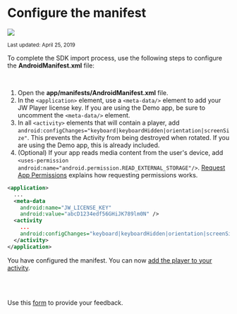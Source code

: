 # Configure the manifest

<img src="https://img.shields.io/badge/SDK-Android%20v3-0AAC29.svg?logo=android">

<sup>Last updated: April 25, 2019</sup>

To complete the SDK import process, use the following steps to configure the **AndroidManifest.xml** file:

<br/>

1. Open the **app/manifests/AndroidManifest.xml** file.
2. In the `<application>` element, use a `<meta-data/>` element to add your JW Player license key. If you are using the Demo app, be sure to uncomment the `<meta-data/>` element.
3. In all `<activity>` elements that will contain a player, add `android:configChanges="keyboard|keyboardHidden|orientation|screenSize"`.  This prevents the Activity from being destroyed when rotated. If you are using the Demo app, this is already included.
4. (Optional) If your app reads media content from the user's device, add `<uses-permission android:name="android.permission.READ_EXTERNAL_STORAGE"/>`. <a href="https://developer.android.com/training/permissions/requesting" target="_blank">Request App Permissions</a> explains how requesting permissions works.

```xml
<application>
  ...
  <meta-data
    android:name="JW_LICENSE_KEY"
    android:value="abcD1234edf56GHiJK789lm0N" />
  <activity
    ...
    android:configChanges="keyboard|keyboardHidden|orientation|screenSize">
  </activity>
</application>
```

You have configured the manifest. You can now [add the player to your activity](../add-a-player-to-an-activity).

<br/><br/>
<div id="wufoo-mff60sc1xnn4cu">
Use this <a href="https://jwplayerdocs.wufoo.com/forms/mff60sc1xnn4cu">form</a> to provide your feedback.
</div>
<script type="text/javascript">var mff60sc1xnn4cu;(function(d, t) {
var s = d.createElement(t), options = {
'userName':'jwplayerdocs',
'formHash':'mff60sc1xnn4cu',
'autoResize':true,
'height':'288',
'async':true,
'host':'wufoo.com',
'header':'show',
'ssl':true,
'defaultValues': 'field118=' + location.pathname};
s.src = ('https:' == d.location.protocol ? 'https://' : 'http://') + 'www.wufoo.com/scripts/embed/form.js';
s.onload = s.onreadystatechange = function() {
var rs = this.readyState; if (rs) if (rs != 'complete') if (rs != 'loaded') return;
try { mff60sc1xnn4cu = new WufooForm();mff60sc1xnn4cu.initialize(options);mff60sc1xnn4cu.display(); } catch (e) {}};
var scr = d.getElementsByTagName(t)[0], par = scr.parentNode; par.insertBefore(s, scr);
})(document, 'script');</script>
